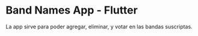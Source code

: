 
# Band Names App - Flutter

La app sirve para poder agregar, eliminar, y votar en las bandas suscriptas.